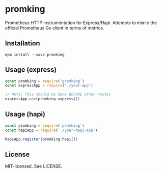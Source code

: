 # promking

Prometheus HTTP instrumentation for Express/Hapi. Attempts to mimic the official Prometheus Go client in terms of metrics.

## Installation

```
npm install --save promking
```

## Usage (express)

```js
const promking = require('promking')
const expressApp = require('./your-app')

// Note: This should be done BEFORE other routes
expressApp.use(promking.express())
```

## Usage (hapi)

```js
const promking = require('promking')
const hapiApp = require('./your-hapi-app')

hapiApp.register(promking.hapi())
```

## License

MIT-licensed. See LICENSE.
